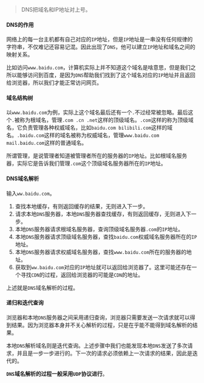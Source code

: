> DNS把域名和IP地址对上号。

#### DNS的作用

网络上的每一台主机都有自己对应的`IP`地址，但是`IP`地址是一串没有任何规律的字符串，不仅难记还容易记混。因此出现了`DNS`，他可以建立`IP`地址和域名之间的映射关系。

比如访问`www.baidu.com`，计算机实际上并不知道这个域名是啥意思，但是我们之所以能够访问到百度，是因为`DNS`帮助我们找到了这个域名对应的`IP`地址并且返回给浏览器，所以我们才能正常访问网页。

#### 域名结构树

以`www.baidu.com`为例，实际上这个域名最后还有一个`.`不过经常被忽略。最后这个`.`被称为根域名，管理`.com .cn .net`这样的顶级域名。`.com`这样的称为顶级域名，它负责管理各种权威域名，比如`baidu.com bilibili.com`这样的域名。`.baidu.com`这样的域名被称为权威域名，管理`www.baidu.com mail.baidu.com`这样的普通域名。

所谓管理，是说管理者知道被管理者所在的服务器的`IP`地址。比如根域名服务器，实际它是告诉我们管理`.com`这个顶级域名服务器所在的`IP`地址。

#### DNS域名解析

输入`ww.baidu.com`。

1. 查找本地缓存，有则返回缓存的结果，无则进入下一步。
2. 请求本地`DNS`服务器，本地`DNS`服务器查找缓存，有则返回缓存，无则进入下一步。
3. 本地`DNS`服务器请求根域名服务器，查询顶级域名服务器`.com`的`IP`地址。
4. 本地`DNS`服务器请求顶级域名服务器，查找`baidu.com`权威域名服务器所在的`IP`地址。
5. 本地`DNS`服务器请求权威域名服务器，查找`www.baidu.com`所在的服务器的地址。
6. 获取到`ww.baidu.com`对应的`IP`地址就可以返回给浏览器了。这里可能还存在一个寻找`CDN`的过程，返回给浏览器的可能是`CDN`的地址。

上述就是`DNS`域名解析的过程。

#### 递归和迭代查询

浏览器和本地`DNS`服务器之间采用递归查询，浏览器只需要发送一次请求就可以得到结果。因为浏览器本身并不关心解析的过程，只是在乎能不能得到域名解析的结果。

本地`DNS`解析域名则是迭代查询。上述步骤中我们也能发现本地`DNS`发送了多次请求，并且是一步一步进行的。下一次的请求必须依赖上一次请求的结果，因此是迭代的。

**`DNS`域名解析的过程一般采用`UDP`协议进行**。